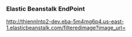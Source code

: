 ### Elastic Beanstalk EndPoint
http://thiennlntp2-dev.eba-5m4mg6p4.us-east-1.elasticbeanstalk.com/filteredimage?image_url=